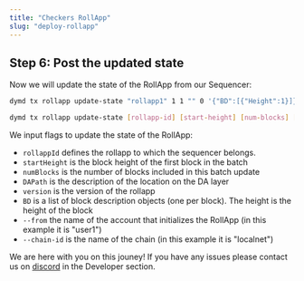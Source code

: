 ```yaml
---
title: "Checkers RollApp"
slug: "deploy-rollapp"
---
```


## Step 6: Post the updated state

Now we will update the state of the RollApp from our Sequencer:

```sh
dymd tx rollapp update-state "rollapp1" 1 1 "" 0 '{"BD":[{"Height":1}]}' --from user1 --chain-id localnet
```

```sh
dymd tx rollapp update-state [rollapp-id] [start-height] [num-blocks] [da-path] [version] [bds] [--from] [--chain-id]
```

We input flags to update the state of the RollApp:

- `rollappId` defines the rollapp to which the sequencer belongs.
- `startHeight` is the block height of the first block in the batch
- `numBlocks` is the number of blocks included in this batch update
- `DAPath` is the description of the location on the DA layer
- `version` is the version of the rollapp
- `BD` is a list of block description objects (one per block). The height is the height of the block
- `--from` the name of the account that initializes the RollApp (in this example it is "user1")
- `--chain-id` is the name of the chain (in this example it is "localnet")

We are here with you on this jouney! If you have any issues please contact us on [discord](http://discord.gg/mvnh3YVa2W) in the Developer section.
